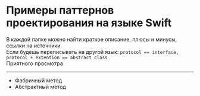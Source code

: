 # Примеры паттернов проектирования на языке Swift

В каждой папке можно найти краткое описание, плюсы и минусы, ссылки на источники.<br>
Если будешь переписывать на другой язык: ```protocol == interface, protocol + extention == abstract class```<br>
Приятного просмотра<br>

---

- Фабричный метод
- Абстрактный метод
